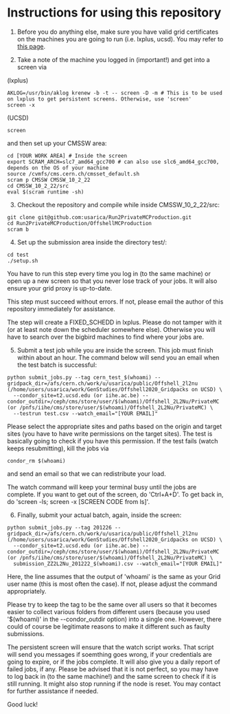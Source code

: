 # Instructions for using this repository

1. Before you do anything else, make sure you have valid grid certificates on the machines you are going to run (i.e. lxplus, ucsd). You may refer to [this page](https://twiki.cern.ch/twiki/bin/view/CMSPublic/WorkBookStartingGrid).

2. Take a note of the machine you logged in (important!) and get into a screen via

(lxplus)

```
AKLOG=/usr/bin/aklog krenew -b -t -- screen -D -m # This is to be used on lxplus to get persistent screens. Otherwise, use 'screen'
screen -x
```

(UCSD)

```
screen
```

and then set up your CMSSW area:
```
cd [YOUR WORK AREA] # Inside the screen
export SCRAM_ARCH=slc7_amd64_gcc700 # can also use slc6_amd64_gcc700, depends on the OS of your machine
source /cvmfs/cms.cern.ch/cmsset_default.sh
scram p CMSSW CMSSW_10_2_22
cd CMSSW_10_2_22/src
eval $(scram runtime -sh)
```

3. Checkout the repository and compile while inside CMSSW_10_2_22/src:

```
git clone git@github.com:usarica/Run2PrivateMCProduction.git
cd Run2PrivateMCProduction/OffshellMCProduction
scram b
```

4. Set up the submission area inside the directory test/:

```
cd test
./setup.sh
```

You have to run this step every time you log in (to the same machine) or open up a new screen so that you never lose track of your jobs. It will also ensure your grid proxy is up-to-date.

This step must succeed without errors. If not, please email the author of this repository immediately for assistance.

The step will create a FIXED_SCHEDD in lxplus. Please do not tamper with it (or at least note down the scheduler somewhere else).
Otherwise you will have to search over the bigbird machines to find where your jobs are.

5. Submit a test job while you are inside the screen. This job must finish within about an hour. The command below will send you an email when the test batch is successful:

```
python submit_jobs.py --tag cern_test_$(whoami) --gridpack_dir=/afs/cern.ch/work/u/usarica/public/Offshell_2l2nu (/home/users/usarica/work/GenStudies/Offshell2020_Gridpacks on UCSD) \
  --condor_site=t2.ucsd.edu (or iihe.ac.be) --condor_outdir=/ceph/cms/store/user/$(whoami)/Offshell_2L2Nu/PrivateMC (or /pnfs/iihe/cms/store/user/$(whoami)/Offshell_2L2Nu/PrivateMC) \
  --testrun test.csv --watch_email="[YOUR EMAIL]"
```

Please select the appropriate sites and paths based on the origin and target sites (you have to have write permissions on the target sites). The test is basically going to check if you have this permission.
If the test fails (watch keeps resubmitting), kill the jobs via

```
condor_rm $(whoami)
```

and send an email so that we can redistribute your load.

The watch command will keep your terminal busy until the jobs are complete. If you want to get out of the screen, do 'Ctrl+A+D'. To get back in, do 'screen -ls; screen -x [SCREEN CODE from ls]'.


6. Finally, submit your actual batch, again, inside the screen:

```
python submit_jobs.py --tag 201226 --gridpack_dir=/afs/cern.ch/work/u/usarica/public/Offshell_2l2nu (/home/users/usarica/work/GenStudies/Offshell2020_Gridpacks on UCSD) \
  --condor_site=t2.ucsd.edu (or iihe.ac.be) --condor_outdir=/ceph/cms/store/user/$(whoami)/Offshell_2L2Nu/PrivateMC (or /pnfs/iihe/cms/store/user/$(whoami)/Offshell_2L2Nu/PrivateMC) \
  submission_ZZ2L2Nu_201222_$(whoami).csv --watch_email="[YOUR EMAIL]"
```

Here, the line assumes that the output of 'whoami' is the same as your Grid user name (this is most often the case). If not, please adjust the command appropriately.

Please try to keep the tag to be the same over all users so that it becomes easier to collect various folders from different users (because you used '$(whoami)' in the --condor_outdir option) into a single one.
However, there could of course be legitimate reasons to make it different such as faulty submissions.

The persistent screen will ensure that the watch script works. That script will send you messages if soemthing goes wrong, if your credentials are going to expire, or if the jobs complete.
It will also give you a daily report of failed jobs, if any. Please be advised that it is not perfect, so you may have to log back in (to the same machine!) and the same screen to check if it is still running.
It might also stop running if the node is reset.
You may contact for further assistance if needed.

Good luck!
